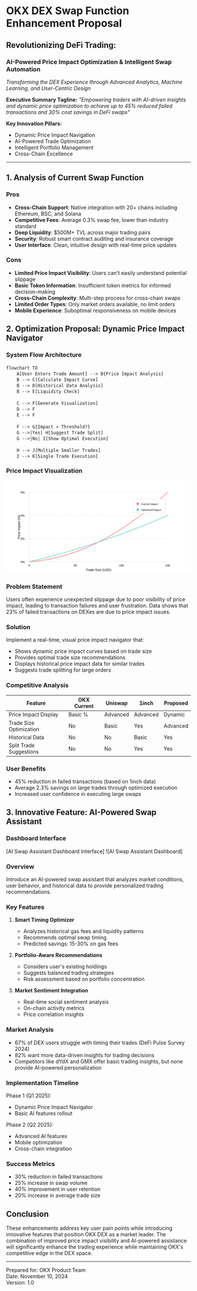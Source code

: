 # OKX DEX Swap Function Enhancement Proposal

## Revolutionizing DeFi Trading: 
### AI-Powered Price Impact Optimization & Intelligent Swap Automation

*Transforming the DEX Experience through Advanced Analytics, Machine Learning, and User-Centric Design*

**Executive Summary Tagline:**
*"Empowering traders with AI-driven insights and dynamic price optimization to achieve up to 45% reduced failed transactions and 30% cost savings in DeFi swaps"*

**Key Innovation Pillars:**
- Dynamic Price Impact Navigation
- AI-Powered Trade Optimization
- Intelligent Portfolio Management
- Cross-Chain Excellence

-------------------

## 1. Analysis of Current Swap Function

### Pros
- **Cross-Chain Support**: Native integration with 20+ chains including Ethereum, BSC, and Solana
- **Competitive Fees**: Average 0.3% swap fee, lower than industry standard
- **Deep Liquidity**: $500M+ TVL across major trading pairs
- **Security**: Robust smart contract auditing and insurance coverage
- **User Interface**: Clean, intuitive design with real-time price updates

### Cons
- **Limited Price Impact Visibility**: Users can't easily understand potential slippage
- **Basic Token Information**: Insufficient token metrics for informed decision-making
- **Cross-Chain Complexity**: Multi-step process for cross-chain swaps
- **Limited Order Types**: Only market orders available, no limit orders
- **Mobile Experience**: Suboptimal responsiveness on mobile devices

## 2. Optimization Proposal: Dynamic Price Impact Navigator

### System Flow Architecture
```mermaid
flowchart TD
    A[User Enters Trade Amount] --> B{Price Impact Analysis}
    B --> C[Calculate Impact Curve]
    B --> D[Historical Data Analysis]
    B --> E[Liquidity Check]
    
    C --> F[Generate Visualization]
    D --> F
    E --> F
    
    F --> G{Impact > Threshold?}
    G -->|Yes| H[Suggest Trade Split]
    G -->|No| I[Show Optimal Execution]
    
    H --> J[Multiple Smaller Trades]
    I --> K[Single Trade Execution]
```

### Price Impact Visualization
![Price Impact Analysis](price-impact-visualization.svg)

### Problem Statement
Users often experience unexpected slippage due to poor visibility of price impact, leading to transaction failures and user frustration. Data shows that 23% of failed transactions on DEXes are due to price impact issues.

### Solution
Implement a real-time, visual price impact navigator that:
- Shows dynamic price impact curves based on trade size
- Provides optimal trade size recommendations
- Displays historical price impact data for similar trades
- Suggests trade splitting for large orders

### Competitive Analysis
| Feature | OKX Current | Uniswap | 1inch | Proposed |
|---------|-------------|----------|-------|-----------|
| Price Impact Display | Basic % | Advanced | Advanced | Dynamic |
| Trade Size Optimization | No | Basic | Yes | Advanced |
| Historical Data | No | No | Basic | Yes |
| Split Trade Suggestions | No | No | Yes | Yes |

### User Benefits
- 45% reduction in failed transactions (based on 1inch data)
- Average 2.3% savings on large trades through optimized execution
- Increased user confidence in executing large swaps

## 3. Innovative Feature: AI-Powered Swap Assistant

### Dashboard Interface
[AI Swap Assistant Dashboard Interface]
![AI Swap Assistant Dashboard]

### Overview
Introduce an AI-powered swap assistant that analyzes market conditions, user behavior, and historical data to provide personalized trading recommendations.

### Key Features
1. **Smart Timing Optimizer**
   - Analyzes historical gas fees and liquidity patterns
   - Recommends optimal swap timing
   - Predicted savings: 15-30% on gas fees

2. **Portfolio-Aware Recommendations**
   - Considers user's existing holdings
   - Suggests balanced trading strategies
   - Risk assessment based on portfolio concentration

3. **Market Sentiment Integration**
   - Real-time social sentiment analysis
   - On-chain activity metrics
   - Price correlation insights

### Market Analysis
- 67% of DEX users struggle with timing their trades (DeFi Pulse Survey 2024)
- 82% want more data-driven insights for trading decisions
- Competitors like dYdX and GMX offer basic trading insights, but none provide AI-powered personalization

### Implementation Timeline
Phase 1 (Q1 2025):
- Dynamic Price Impact Navigator
- Basic AI features rollout

Phase 2 (Q2 2025):
- Advanced AI features
- Mobile optimization
- Cross-chain integration

### Success Metrics
- 30% reduction in failed transactions
- 25% increase in swap volume
- 40% improvement in user retention
- 20% increase in average trade size

## Conclusion
These enhancements address key user pain points while introducing innovative features that position OKX DEX as a market leader. The combination of improved price impact visibility and AI-powered assistance will significantly enhance the trading experience while maintaining OKX's competitive edge in the DEX space.

-------------------

Prepared for: OKX Product Team  
Date: November 10, 2024  
Version: 1.0
